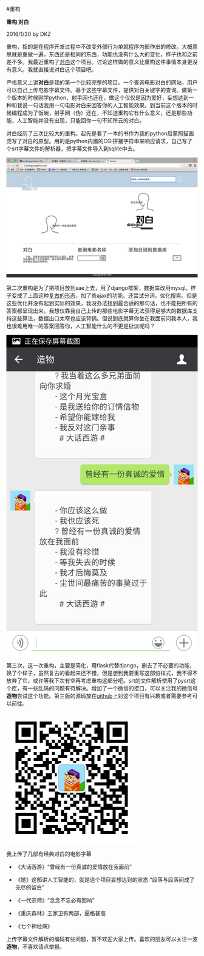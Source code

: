 #重构

**重构 对白**

2016/1/30 by DKZ




重构，指的是在程序开发过程中不改变外部行为单就程序内部作出的修改。大概意思就是重做一遍，东西还是相同的东西，功能也没有什么大的变化，样子也和之前差不多。我最近重构了[对白](http://dialogue.sinaapp.com/)这个项目。讨论这样做的意义比重构这件事情本身更没有意义。我就直接说对白这个项目吧。

严格意义上讲**对白**是我的第一个比较完整的项目。一个查询电影对白的网站，用户可以自己上传电影字幕文件。基于这些字幕文件，提供对白关键字的查询。做第一个版本的时候刚学python，射手网也还在，做这个仅仅是因为爱好，妄想达到一种和我说一句话我用一句电影对白来回答你的人工智能效果。到当前这个版本的时候编程成为了饭碗，射手网（伪）还在，不知道重构它有什么意义，还是那些功能，人工智能并没有出现，只能回你一句不知所云的对白。

对白经历了三次比较大的重构。起先是看了一本<head first python>的书作为我的python启蒙照猫画虎写了对白的原型。用的是python内置的CGI拼接字符串来响应请求，自己写了个srt字幕文件的解析器，把字幕文件导入到sqlite中去。

![duibaiold](blogImg/duibaiold.jpg)

第二次重构是为了把项目放到sae上去，用了django框架，数据库改用mysql。样子变成了上面这种[复古的形态](http://2.dialogue.sinaapp.com/)，加了些ajax的功能。还尝试分词，优化搜索。但是这些优化并没有起到实际的效果，我没办法找到最合适的那句话，也不能把所有的答案都呈现出来。我想仅靠我自己上传的那些电影字幕无法获得足够大的数据库支持这些算法，数据出口太窄也应该背锅。但说到底就算你坐在我面前问我本人，我也很难用唯一的答案回答你，人工智能什么的不更是扯淡呢吗？

![duibaiwx](blogImg/duibaiwx.jpg)

第三次，这一次重构，主要是简化，用flask代替django，删去了不必要的功能，换了个样子，虽然复古的看起来还不错，但是想到我要重写这部份样式，我不得不放弃了它，或许等我下次有空再考虑重构这部分吧。srt的文件解析使用了pysrt这个库，有一些乱码的问题有待解决。增加了一个微信的接口，可以关注我的微信号**造物**尝试这个功能。第三版的源码放在[github](https://github.com/davidkingzyb/duibai)上对这个项目有兴趣或者需要参考可以前往。

![zaowuurl](blogImg/zaowuurl.jpg)

我上传了几部有经典对白的电影字幕

* 《大话西游》“曾经有一份真诚的爱情放在我面前”

* 《她》这部讲人工智能的，就是这个项目妄想达到的状态 “段落与段落间成了无尽的留白”

* 《一代宗师》“念念不忘必有回响”

* 《重庆森林》王家卫有两部，逼格甚高

* 《七个神经病》

上传字幕文件解析的编码有些问题，暂不欢迎大家上传。喜欢的朋友可以关注一波**造物**，不喜欢请点举报。









